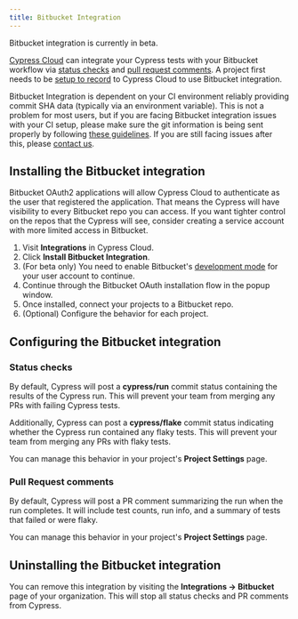 ```yaml
---
title: Bitbucket Integration
---
```


<Alert type="info">

Bitbucket integration is currently in beta.

</Alert>

[Cypress Cloud](https://on.cypress.io/cloud) can integrate your Cypress tests
with your Bitbucket workflow via [status checks](#Status-checks) and
[pull request comments](#Pull-Request-comments). A project first needs to be
[setup to record](/guides/cloud/projects) to Cypress Cloud to use Bitbucket
integration.

<Alert type="warning">

Bitbucket Integration is dependent on your CI environment reliably providing
commit SHA data (typically via an environment variable). This is not a problem
for most users, but if you are facing Bitbucket integration issues with your CI
setup, please make sure the git information is being sent properly by following
[these guidelines](/guides/continuous-integration/introduction#Git-information).
If you are still facing issues after this, please
[contact us](mailto:hello@cypress.io).

</Alert>

## Installing the Bitbucket integration

<Alert type="warning">

Bitbucket OAuth2 applications will allow Cypress Cloud to authenticate as the
user that registered the application. That means the Cypress will have
visibility to every Bitbucket repo you can access. If you want tighter control
on the repos that the Cypress will see, consider creating a service account with
more limited access in Bitbucket.

</Alert>

1. Visit **Integrations** in Cypress Cloud.
1. Click **Install Bitbucket Integration**.
1. (For beta only) You need to enable Bitbucket's
   [development mode](https://support.atlassian.com/bitbucket-cloud/docs/enable-bitbucket-cloud-development-mode/)
   for your user account to continue.
1. Continue through the Bitbucket OAuth installation flow in the popup window.
1. Once installed, connect your projects to a Bitbucket repo.
1. (Optional) Configure the behavior for each project.

## Configuring the Bitbucket integration

### Status checks

By default, Cypress will post a **cypress/run** commit status containing the
results of the Cypress run. This will prevent your team from merging any PRs
with failing Cypress tests.

Additionally, Cypress can post a **cypress/flake** commit status indicating
whether the Cypress run contained any flaky tests. This will prevent your team
from merging any PRs with flaky tests.

You can manage this behavior in your project's **Project Settings** page.

### Pull Request comments

By default, Cypress will post a PR comment summarizing the run when the run
completes. It will include test counts, run info, and a summary of tests that
failed or were flaky.

You can manage this behavior in your project's **Project Settings** page.

## Uninstalling the Bitbucket integration

You can remove this integration by visiting the **Integrations → Bitbucket**
page of your organization. This will stop all status checks and PR comments from
Cypress.
